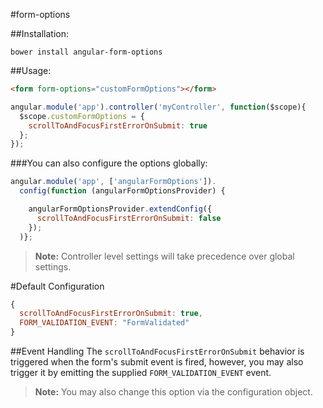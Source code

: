 #form-options

##Installation:
```
bower install angular-form-options
```

##Usage:
```html
<form form-options="customFormOptions"></form>
```
```javascript
angular.module('app').controller('myController', function($scope){
  $scope.customFormOptions = {
    scrollToAndFocusFirstErrorOnSubmit: true
  };
});
```

###You can also configure the options globally:
```javascript
angular.module('app', ['angularFormOptions']).
  config(function (angularFormOptionsProvider) {

    angularFormOptionsProvider.extendConfig({
      scrollToAndFocusFirstErrorOnSubmit: false
    });
  )};
```

>**Note:** Controller level settings will take precedence over global settings.

#Default Configuration
```javascript
{
  scrollToAndFocusFirstErrorOnSubmit: true,
  FORM_VALIDATION_EVENT: "FormValidated"
}
```

##Event Handling
The ```scrollToAndFocusFirstErrorOnSubmit``` behavior is triggered when the form's submit event is fired, however, you may also trigger it by emitting the supplied ```FORM_VALIDATION_EVENT``` event.  
>**Note:** You may also change this option via the configuration object.
